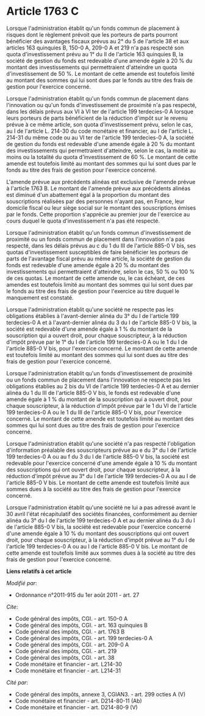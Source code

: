 # Article 1763 C

Lorsque l'administration établit qu'un fonds commun de placement à risques dont le règlement prévoit que les porteurs de
parts pourront bénéficier des avantages fiscaux prévus au 2° du 5 de l'article 38 et aux articles 163 quinquies B, 150-0 A,
209-0 A et 219 n'a pas respecté son quota d'investissement prévu au 1° du II de l'article 163 quinquies B, la société de
gestion du fonds est redevable d'une amende égale à 20 % du montant des investissements qui permettraient d'atteindre un
quota d'investissement de 50 %. Le montant de cette amende est toutefois limité au montant des sommes qui lui sont dues par
le fonds au titre des frais de gestion pour l'exercice concerné. 

Lorsque l'administration établit qu'un fonds commun de placement dans l'innovation ou qu'un fonds d'investissement de
proximité n'a pas respecté, dans les délais prévus aux VI à VI ter de l'article 199 terdecies-0 A lorsque leurs porteurs de
parts bénéficient de la réduction d'impôt sur le revenu prévue à ce même article, son quota d'investissement prévu, selon le
cas, au I de l'article L. 214-30 du code monétaire et financier, au I de l'article L. 214-31 du même code ou au VI ter de
l'article 199 terdecies-0 A, la société de gestion du fonds est redevable d'une amende égale à 20 % du montant des
investissements qui permettraient d'atteindre, selon le cas, la moitié au moins ou la totalité du quota d'investissement de
60 %. Le montant de cette amende est toutefois limité au montant des sommes qui lui sont dues par le fonds au titre des frais
de gestion pour l'exercice concerné. 

L'amende prévue aux précédents alinéas est exclusive de l'amende prévue à l'article 1763 B. Le montant de l'amende prévue aux
précédents alinéas est diminué d'un abattement égal à la proportion du montant des souscriptions réalisées par des personnes
n'ayant pas, en France, leur domicile fiscal ou leur siège social sur le montant des souscriptions émises par le fonds. Cette
proportion s'apprécie au premier jour de l'exercice au cours duquel le quota d'investissement n'a pas été respecté. 

Lorsque l'administration établit qu'un fonds commun d'investissement de proximité ou un fonds commun de placement dans
l'innovation n'a pas respecté, dans les délais prévus au c du 1 du III de l'article 885-0 V bis, ses quotas d'investissement
susceptibles de faire bénéficier les porteurs de parts de l'avantage fiscal prévu au même article, la société de gestion du
fonds est redevable d'une amende égale à 20 % du montant des investissements qui permettraient d'atteindre, selon le cas, 50
% ou 100 % de ces quotas. Le montant de cette amende ou, le cas échéant, de ces amendes est toutefois limité au montant des
sommes qui lui sont dues par le fonds au titre des frais de gestion pour l'exercice au titre duquel le manquement est
constaté. 

Lorsque l'administration établit qu'une société ne respecte pas les obligations établies à l'avant-dernier alinéa du 3° du I
de l'article 199 terdecies-0 A et à l'avant-dernier alinéa du 3 du I de l'article 885-0 V bis, la société est redevable d'une
amende égale à 1 % du montant de la souscription qui a ouvert droit, pour chaque souscripteur, à la réduction d'impôt prévue
par le 1° du I de l'article 199 terdecies-0 A ou le 1 du I de l'article 885-0 V bis, pour l'exercice concerné. Le montant de
cette amende est toutefois limité au montant des sommes qui lui sont dues au titre des frais de gestion pour l'exercice
concerné. 

Lorsque l'administration établit qu'un fonds d'investissement de proximité ou un fonds commun de placement dans l'innovation
ne respecte pas les obligations établies au 2 bis du VI de l'article 199 terdecies-0 A et au dernier alinéa du 1 du III de
l'article 885-0 V bis, le fonds est redevable d'une amende égale à 1 % du montant de la souscription qui a ouvert droit, pour
chaque souscripteur, à la réduction d'impôt prévue par le 1 du VI de l'article 199 terdecies-0 A ou le 1 du III de l'article
885-0 V bis, pour l'exercice concerné. Le montant de cette amende est toutefois limité au montant des sommes qui lui sont
dues au titre des frais de gestion pour l'exercice concerné. 

Lorsque l'administration établit qu'une société n'a pas respecté l'obligation d'information préalable des souscripteurs
prévue au e du 3° du I de l'article 199 terdecies-0 A ou au f du 3 du I de l'article 885-0 V bis, la société est redevable
pour l'exercice concerné d'une amende égale à 10 % du montant des souscriptions qui ont ouvert droit, pour chaque
souscripteur, à la réduction d'impôt prévue au 3° du I de l'article 199 terdecies-0 A ou au I de l'article 885-0 V bis. Le
montant de cette amende est toutefois limité aux sommes dues à la société au titre des frais de gestion pour l'exercice
concerné. 

Lorsque l'administration établit qu'une société ne lui a pas adressé avant le 30 avril l'état récapitulatif des sociétés
financées, conformément au dernier alinéa du 3° du I de l'article 199 terdecies-0 A et au dernier alinéa du 3 du I de
l'article 885-0 V bis, la société est redevable pour l'exercice concerné d'une amende égale à 10 % du montant des
souscriptions qui ont ouvert droit, pour chaque souscripteur, à la réduction d'impôt prévue au 1° du I de l'article 199
terdecies-0 A ou au I de l'article 885-0 V bis. Le montant de cette amende est toutefois limité aux sommes dues à la société
au titre des frais de gestion pour l'exercice concerné.

**Liens relatifs à cet article**

_Modifié par_:

  - Ordonnance n°2011-915 du 1er août 2011 - art. 27

_Cite_:

  - Code général des impôts, CGI. - art. 150-0 A
  - Code général des impôts, CGI. - art. 163 quinquies B
  - Code général des impôts, CGI. - art. 1763 B
  - Code général des impôts, CGI. - art. 199 terdecies-0 A
  - Code général des impôts, CGI. - art. 209-0 A
  - Code général des impôts, CGI. - art. 219
  - Code général des impôts, CGI. - art. 38
  - Code monétaire et financier - art. L214-30
  - Code monétaire et financier - art. L214-31

_Cité par_:

  - Code général des impôts, annexe 3, CGIAN3. - art. 299 octies A (V)
  - Code monétaire et financier - art. D214-80-11 (Ab)
  - Code monétaire et financier - art. D214-80-9 (V)
